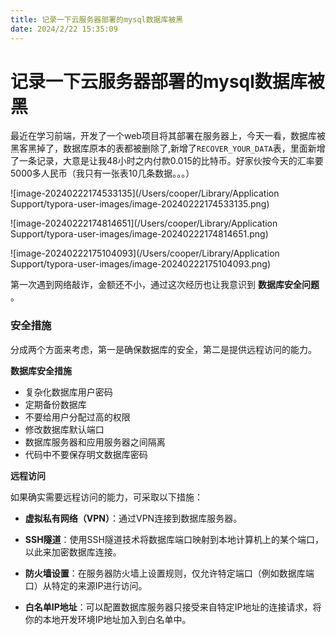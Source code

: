 ```yaml
---
title: 记录一下云服务器部署的mysql数据库被黑
date: 2024/2/22 15:35:09
---
```


# 记录一下云服务器部署的mysql数据库被黑

最近在学习前端，开发了一个web项目将其部署在服务器上，今天一看，数据库被黑客黑掉了，数据库原本的表都被删除了,新增了`RECOVER_YOUR_DATA`表，里面新增了一条记录，大意是让我48小时之内付款0.015的比特币。好家伙按今天的汇率要5000多人民币（我只有一张表10几条数据。。。）

![image-20240222174533135](/Users/cooper/Library/Application Support/typora-user-images/image-20240222174533135.png)

![image-20240222174814651](/Users/cooper/Library/Application Support/typora-user-images/image-20240222174814651.png)

![image-20240222175104093](/Users/cooper/Library/Application Support/typora-user-images/image-20240222175104093.png)

第一次遇到网络敲诈，金额还不小，通过这次经历也让我意识到 **数据库安全问题** 。



### 安全措施

分成两个方面来考虑，第一是确保数据库的安全，第二是提供远程访问的能力。



**数据库安全措施**

- 复杂化数据库用户密码
- 定期备份数据库
- 不要给用户分配过高的权限
- 修改数据库默认端口
- 数据库服务器和应用服务器之间隔离
- 代码中不要保存明文数据库密码



**远程访问**

如果确实需要远程访问的能力，可采取以下措施：

- **虚拟私有网络（VPN）**：通过VPN连接到数据库服务器。

- **SSH隧道**：使用SSH隧道技术将数据库端口映射到本地计算机上的某个端口，以此来加密数据库连接。

- **防火墙设置**：在服务器防火墙上设置规则，仅允许特定端口（例如数据库端口）从特定的来源IP进行访问。

- **白名单IP地址**：可以配置数据库服务器只接受来自特定IP地址的连接请求，将你的本地开发环境IP地址加入到白名单中。

  

